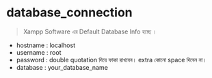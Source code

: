 # database_connection

> Xampp Software এর Default Database Info হচ্ছে । 

- hostname : localhost
- username : root
- password : double quotation দিয়ে ফাকা রাখবেন। extra কোনো space দিবেন না। 
- database : your_database_name 
